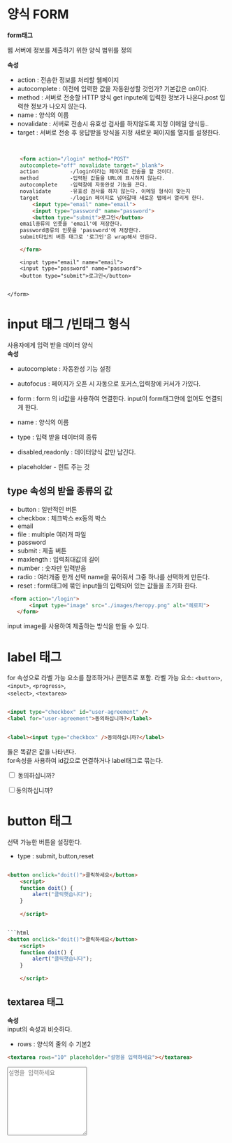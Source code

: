 # 양식 FORM  
**form태그**  

웹 서버에 정보를 제출하기 위한 양식 범위를 정의  

**속성**  
- action  : 전송한 정보를 처리할 웹페이지  
- autocomplete   : 이전에 입력한 값을 자동완성할 것인가? 기본값은 on이다.  
- method  : 서버로 전송할 HTTP 방식  get inpute에 입력한 정보가 나온다.post 입력한 정보가 나오지 않는다.  
- name    : 양식의 이름  
- novalidate  : 서버로 전송시 유효성 검사를 하지않도록 지정 이메일 양식등..  
- target  : 서버로 전송 후 응답받을 방식을 지정 새로운 페이지롤 열지를 설정한다.  

```html
    
    
    <form action="/login" method="POST" 
    autocomplete="off" novalidate target="_blank">
    action          -/login이라는 페이지로 전송을 할 것이다. 
    method          -입력된 값들을 URL에 표시하지 않는다.  
    autocomplete    -입력창에 자동완성 기능을 끈다.
    novalidate      -유효성 검사를 하지 않는다. 이메일 형식이 맞는지  
    target          -/login 페이지로 넘어갈때 새로운 탭에서 열리게 한다.
        <input type="email" name="email">
        <input type="password" name="password">
        <button type="submit">로그인</button>
    email종류의 인풋을 'email'에 저장한다.
    password종류의 인풋을 'password'에 저장한다.
    submit타입의 버튼 태그로 '로그인'은 wrap해서 만든다.

    </form>
```  
<form action="/login" method="POST" autocomplete="off" novalidate target="_blank"> 

        <input type="email" name="email">
        <input type="password" name="password">
        <button type="submit">로그인</button>


    </form>
  

# input 태그  /빈태그 형식  

사용자에게 입력 받을 데이터 양식  
**속성**  
- autocomplete : 자동완성 기능 설정  
- autofocus : 페이지가 오픈 시 자동으로 포커스,입력창에 커서가 가있다.
- form : form 의 id값을 사용하여 연결한다. input이 form태그안에 없어도 연결되게 한다.  

- name : 양식의 이름  
- type : 입력 받을 데이터의 종류  
- disabled,readonly : 데이터양식 값만 남긴다.  
- placeholder - 힌트 주는 것



## type 속성의 받을 종류의 값  
- button : 일반적인 버튼  
- checkbox : 체크박스 ex동의 박스  
- email  
- file  : multiple 여러개 파일
- password  
- submit  : 제출 버튼 
- maxlength : 입력최대값의 길이 
- number : 숫자만 입력받음  
- radio : 여러개중 한개 선택  name을 묶어줘서 그중 하나를 선택하게 만든다.
- reset : form태그에 묶인 input들의 입력되어 있는 값들을 초기화 한다.  



```html
 <form action="/login">
       <input type="image" src="./images/heropy.png" alt="헤로피">
   </form>
```  
input image를 사용하여 제출하는 방식을 만들 수 있다.


# label 태그  
for 속성으로 라벨 가능 요소를 참조하거나 콘텐츠로 포함.
라벨 가능 요소: ```<button>```, ```<input>```, ```<progress>```,  
```<select>```, ```<textarea>```

```html

<input type="checkbox" id="user-agreement" />
<label for="user-agreement">동의하십니까?</label>


<label><input type="checkbox" />동의하십니까?</label>

```  
둘은 똑같은 값을 나타낸다.  
for속성을 사용하여 id값으로 연결하거나 label태그로 묶는다.  

<input type="checkbox" id="user-agreement" />
<label for="user-agreement">동의하십니까?</label>


<label><input type="checkbox" />동의하십니까?</label>


# button 태그  
선택 가능한 버튼을 설정한다.  
- type : submit, button,reset  

```html

<button onclick="doit()">클릭하세요</button>
    <script>
    function doit() {
        alert("클릭햇습니다");
    }
    
    </script>


```html  
<button onclick="doit()">클릭하세요</button>
    <script>
    function doit() {
        alert("클릭햇습니다");
    }
    
    </script>
```  

  
## textarea 태그  
**속성**  
input의 속성과 비슷하다.  
- rows : 양식의 줄의 수 기본2  

```html
<textarea rows="10" placeholder="설명을 입력하세요"></textarea>
```  
<textarea rows="10" placeholder="설명을 입력하세요"></textarea>